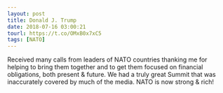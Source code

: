 ```yaml
---
layout: post
title: Donald J. Trump
date: 2018-07-16 03:00:21
tourl: https://t.co/OMxB0x7xC5
tags: [NATO]
---
```

Received many calls from leaders of NATO countries thanking me for helping to bring them together and to get them focused on financial obligations, both present &amp; future. We had a truly great Summit that was inaccurately covered by much of the media. NATO is now strong &amp; rich!